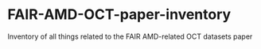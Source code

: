 # FAIR-AMD-OCT-paper-inventory
Inventory of all things related to the FAIR AMD-related OCT datasets paper
